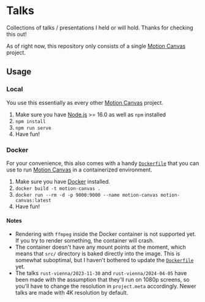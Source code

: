 # Talks

Collections of talks / presentations I held or will hold. Thanks for checking
this out!

As of right now, this repository only consists of a single [Motion Canvas](https://github.com/motion-canvas/motion-canvas)
project.

## Usage

### Local

You use this essentially as every other [Motion Canvas](https://github.com/motion-canvas/motion-canvas)
project.

1. Make sure you have [Node.js](https://nodejs.org) >= 16.0 as well as `npm` installed
2. `npm install`
3. `npm run serve`
4. Have fun!

### Docker

For your convenience, this also comes with a handy [`Dockerfile`](./Dockerfile)
that you can use to run [Motion Canvas](https://github.com/motion-canvas/motion-canvas)
in a containerized environment.

1. Make sure you have [Docker](https://docker.com) installed.
2. `docker build -t motion-canvas .`
3. `docker run --rm -d -p 9000:9000 --name motion-canvas motion-canvas:latest`
4. Have fun!

#### Notes

* Rendering with `ffmpeg` inside the Docker container is not supported yet.
  If you try to render something, the container will crash.
* The container doesn't have any mount points at the moment, which means that
  `src/` directory is baked directly into the image. This is somewhat suboptimal,
  but I haven't bothered to update the [`Dockerfile`](./Dockerfile) yet.
* The talks `rust-vienna/2023-11-30` and `rust-vienna/2024-04-05` have been made
  with the assumption that they'll run on 1080p screens, so you'll have to
  change the resolution in `project.meta` accordingly. Newer talks are made with
  4K resolution by default.

